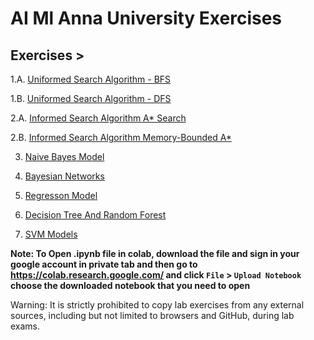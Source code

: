 # AI Ml Anna University Exercises


## Exercises >

1.A. [Uniformed Search Algorithm - BFS](Uniformed-Search-Algorithm-BFS.py)

1.B. [Uniformed Search Algorithm - DFS](Uniformed-Search-Algorithm-DFS.py)

2.A. [Informed Search Algorithm A\* Search](A-star-algorithm.py)

2.B. [Informed Search Algorithm Memory-Bounded A\*](Informed-Search-Algorithm-Memeory-Bounded-Astar.py)

3.   [Naive Bayes Model](3.%20Navie%20Bayes%20Model.ipynb)

4.   [Bayesian Networks](Bayesian_Networks.ipynb)

5.   [Regresson Model](Regression-Model.py)

6.   [Decision Tree And Random Forest](Decision-Tree-And-Random-Forest.py)

7.   [SVM Models](SVM-Models.py)


**Note: To Open .ipynb file in colab, download the file and sign in your google account in private tab and then go to https://colab.research.google.com/ and click `File` > `Upload Notebook` choose the downloaded notebook that you need to open**

Warning: It is strictly prohibited to copy lab exercises from any external sources, including but not limited to browsers and GitHub, during lab exams.